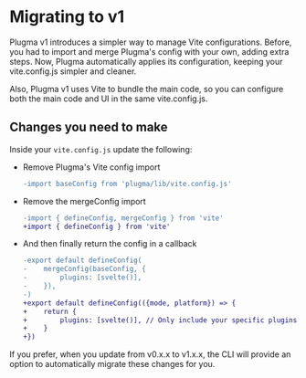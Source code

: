 # Migrating to v1

Plugma v1 introduces a simpler way to manage Vite configurations. Before, you had to import and merge Plugma's config with your own, adding extra steps. Now, Plugma automatically applies its configuration, keeping your vite.config.js simpler and cleaner.

Also, Plugma v1 uses Vite to bundle the main code, so you can configure both the main code and UI in the same vite.config.js.

## Changes you need to make

Inside your `vite.config.js` update the following:

-   Remove Plugma's Vite config import

    ```diff
    -import baseConfig from 'plugma/lib/vite.config.js'
    ```

-   Remove the mergeConfig import

    ```diff
    -import { defineConfig, mergeConfig } from 'vite'
    +import { defineConfig } from 'vite'
    ```

-   And then finally return the config in a callback

    ```diff
    -export default defineConfig(
    -    mergeConfig(baseConfig, {
    -        plugins: [svelte()],
    -    }),
    -)
    +export default defineConfig(({mode, platform}) => {
    +    return {
    +        plugins: [svelte()], // Only include your specific plugins here
    +    }
    +})
    ```

If you prefer, when you update from v0.x.x to v1.x.x, the CLI will provide an option to automatically migrate these changes for you.
